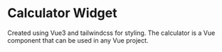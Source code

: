 # Calculator Widget

Created using Vue3 and tailwindcss for styling.
The calculator is a Vue component that can be used in any Vue project.

